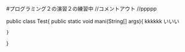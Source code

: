 #プログラミング２の演習２の練習中
//コメントアウト
//ppppp


public class Test{
    public static void mani(String[] args){
kkkkkk
いいい

    }
}